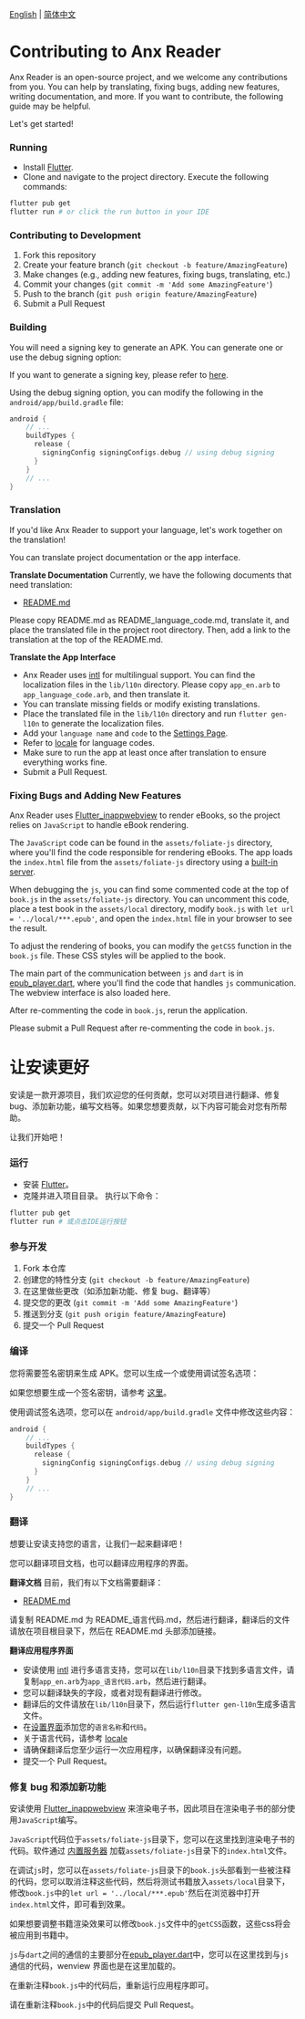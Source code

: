 [English](#Contributing-to-Anx-Reader) | [简体中文](#让安读更好)

# Contributing to Anx Reader

Anx Reader is an open-source project, and we welcome any contributions from you. You can help by translating, fixing bugs, adding new features, writing documentation, and more. If you want to contribute, the following guide may be helpful.

Let's get started!

### Running
- Install [Flutter](https://flutter.dev).
- Clone and navigate to the project directory.
Execute the following commands:
```bash
flutter pub get
flutter run # or click the run button in your IDE
```

### Contributing to Development
1. Fork this repository
2. Create your feature branch (`git checkout -b feature/AmazingFeature`)
3. Make changes (e.g., adding new features, fixing bugs, translating, etc.)
4. Commit your changes (`git commit -m 'Add some AmazingFeature'`)
5. Push to the branch (`git push origin feature/AmazingFeature`)
6. Submit a Pull Request

### Building
You will need a signing key to generate an APK. You can generate one or use the debug signing option:

If you want to generate a signing key, please refer to [here](https://developer.android.com/studio/publish/app-signing).

Using the debug signing option, you can modify the following in the `android/app/build.gradle` file:

```gradle
android {
    // ...
    buildTypes {
      release {
        signingConfig signingConfigs.debug // using debug signing
      }
    }
    // ...
}
```


### Translation
If you'd like Anx Reader to support your language, let's work together on the translation!

You can translate project documentation or the app interface.

**Translate Documentation**
Currently, we have the following documents that need translation:
- [README.md](README.md)

Please copy README.md as README_language_code.md, translate it, and place the translated file in the project root directory. Then, add a link to the translation at the top of the README.md.

**Translate the App Interface**
- Anx Reader uses [intl](https://pub.dev/packages/intl) for multilingual support. You can find the localization files in the `lib/l10n` directory. Please copy `app_en.arb` to `app_language_code.arb`, and then translate it.
- You can translate missing fields or modify existing translations.
- Place the translated file in the `lib/l10n` directory and run `flutter gen-l10n` to generate the localization files.
- Add your `language name` and `code` to the [Settings Page](lib/page/settings_page/appearance.dart#L83).
- Refer to [locale](https://saimana.com/list-of-country-locale-code/) for language codes.
- Make sure to run the app at least once after translation to ensure everything works fine.
- Submit a Pull Request.

### Fixing Bugs and Adding New Features
Anx Reader uses [Flutter_inappwebview](https://pub.dev/packages/flutter_inappwebview) to render eBooks, so the project relies on `JavaScript` to handle eBook rendering.

The `JavaScript` code can be found in the `assets/foliate-js` directory, where you'll find the code responsible for rendering eBooks. The app loads the `index.html` file from the `assets/foliate-js` directory using a [built-in server](lib/service/book_player/book_player_server.dart).

When debugging the `js`, you can find some commented code at the top of `book.js` in the `assets/foliate-js` directory. You can uncomment this code, place a test book in the `assets/local` directory, modify `book.js` with `let url = '../local/***.epub'`, and open the `index.html` file in your browser to see the result.

To adjust the rendering of books, you can modify the `getCSS` function in the `book.js` file. These CSS styles will be applied to the book.

The main part of the communication between `js` and `dart` is in [epub_player.dart](lib/page/book_player/epub_player.dart), where you'll find the code that handles `js` communication. The webview interface is also loaded here.

After re-commenting the code in `book.js`, rerun the application.

Please submit a Pull Request after re-commenting the code in `book.js`.

# 让安读更好
安读是一款开源项目，我们欢迎您的任何贡献，您可以对项目进行翻译、修复 bug、添加新功能，编写文档等。如果您想要贡献，以下内容可能会对您有所帮助。

让我们开始吧！

### 运行
- 安装 [Flutter](https://flutter.dev)。
- 克隆并进入项目目录。
执行以下命令：
```bash
flutter pub get
flutter run # 或点击IDE运行按钮
```


### 参与开发
1. Fork 本仓库
2. 创建您的特性分支 (`git checkout -b feature/AmazingFeature`)
3. 在这里做些更改（如添加新功能、修复 bug、翻译等）
4. 提交您的更改 (`git commit -m 'Add some AmazingFeature'`)
5. 推送到分支 (`git push origin feature/AmazingFeature`)
6. 提交一个 Pull Request

### 编译
您将需要签名密钥来生成 APK。您可以生成一个或使用调试签名选项：

如果您想要生成一个签名密钥，请参考 [这里](https://developer.android.com/studio/publish/app-signing)。

使用调试签名选项，您可以在 `android/app/build.gradle` 文件中修改这些内容：

```gradle
android {
    // ...
    buildTypes {
      release {
        signingConfig signingConfigs.debug // using debug signing
      }
    }
    // ...
}
```

### 翻译
想要让安读支持您的语言，让我们一起来翻译吧！

您可以翻译项目文档，也可以翻译应用程序的界面。

**翻译文档**
目前，我们有以下文档需要翻译：
- [README.md](README.md)

请复制 README.md 为 README_语言代码.md，然后进行翻译，翻译后的文件请放在项目根目录下，然后在 README.md 头部添加链接。

**翻译应用程序界面**
- 安读使用 [intl](https://pub.dev/packages/intl) 进行多语言支持，您可以在`lib/l10n`目录下找到多语言文件，请复制`app_en.arb`为`app_语言代码.arb`，然后进行翻译。
- 您可以翻译缺失的字段，或者对现有翻译进行修改。
- 翻译后的文件请放在`lib/l10n`目录下，然后运行`flutter gen-l10n`生成多语言文件。
- 在[设置界面](lib/page/settings_page/appearance.dart#L83)添加您的`语言名称`和`代码`。
- 关于语言代码，请参考 [locale](https://saimana.com/list-of-country-locale-code/)
- 请确保翻译后您至少运行一次应用程序，以确保翻译没有问题。
- 提交一个 Pull Request。

### 修复 bug 和添加新功能
安读使用 [Flutter_inappwebview](https://pub.dev/packages/flutter_inappwebview) 来渲染电子书，因此项目在渲染电子书的部分使用`JavaScript`编写。

`JavaScript`代码位于`assets/foliate-js`目录下，您可以在这里找到渲染电子书的代码。软件通过 [内置服务器](lib/service/book_player/book_player_server.dart) 加载`assets/foliate-js`目录下的`index.html`文件。

在调试`js`时，您可以在`assets/foliate-js`目录下的`book.js`头部看到一些被注释的代码，您可以取消注释这些代码，然后将测试书籍放入`assets/local`目录下，修改`book.js`中的`let url = '../local/***.epub'`然后在浏览器中打开`index.html`文件，即可看到效果。

如果想要调整书籍渲染效果可以修改`book.js`文件中的`getCSS`函数，这些css将会被应用到书籍中。

`js`与`dart`之间的通信的主要部分在[epub_player.dart](lib/page/book_player/epub_player.dart)中，您可以在这里找到与`js`通信的代码，wenview 界面也是在这里加载的。

在重新注释`book.js`中的代码后，重新运行应用程序即可。

请在重新注释`book.js`中的代码后提交 Pull Request。